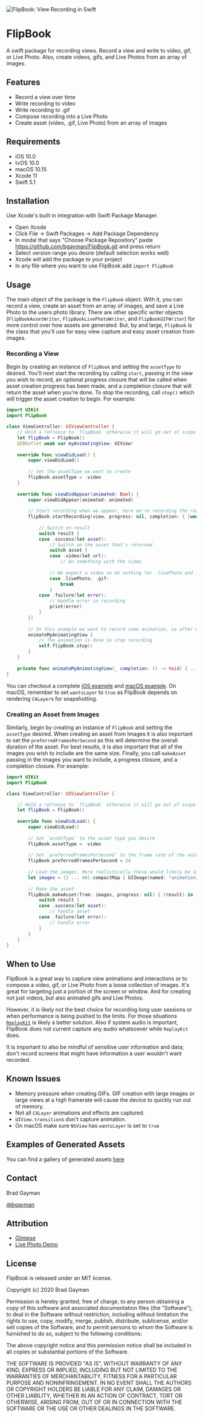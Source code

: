 ![FlipBook: View Recording in Swift](https://bradgayman.com/Flipbook/Icon.png)

# FlipBook

A swift package for recording views. Record a view and write to video, gif, or Live Photo. Also, create videos, gifs, and Live Photos from an array of images.

## Features

- Record a view over time
- Write recording to video
- Write recording to .gif
- Compose recording into a Live Photo
- Create asset (video, .gif, Live Photo) from an array of images

## Requirements

- iOS 10.0
- tvOS 10.0
- macOS 10.15
- Xcode 11
- Swift 5.1 

## Installation

Use Xcode's built in integration with Swift Package Manager.

- Open Xcode
- Click File -> Swift Packages -> Add Package Dependency
- In modal that says "Choose Package Repository" paste https://github.com/bgayman/FlipBook.git and press return
- Select version range you desire (default selection works well)
- Xcode will add the package to your project
- In any file where you want to use FlipBook add `import FlipBook`

## Usage

The main object of the package is the `FlipBook` object. With it, you can record a view, create an asset from an array of images, and save a Live Photo to the users photo library. There are other specific writer objects (`FlipBookAssetWriter`, `FlipBookLivePhotoWriter`, and `FlipBookGIFWriter`) for more control over how assets are generated. But, by and large, `FlipBook` is the class that you'll use for easy view capture and easy asset creation from images.

### Recording a View

Begin by creating an instance of `FlipBook` and setting the `assetType` to desired. You'll next start the recording by calling `start`, passing in the view you wish to record, an optional progress closure that will be called when asset creation progress has been made, and a completion closure that will return the asset when you're done. To stop the recording, call `stop()` which will trigger the asset creation to begin. For example:

```swift
import UIKit
import FlipBook

class ViewController: UIViewController {
    // Hold a refrence to `flipBook` otherwise it will go out of scope
    let flipBook = FlipBook()
    @IBOutlet weak var myAnimatingView: UIView!
    
    override func viewDidLoad() {
        super.viewDidLoad()
        
        // Set the assetType we want to create
        flipBook.assetType = .video
    }
    
    override func viewDidAppear(animated: Bool) {
        super.viewDidAppear(animated: animated)
        
        // Start recording when we appear, here we're recording the root view of `ViewController` but could record any arbitary view
        flipBook.startRecording(view, progress: nil, completion: { [weak self] result in
            
            // Switch on result
            switch result {
            case .success(let asset):
                // Switch on the asset that's returned
                switch asset {
                case .video(let url):
                    // Do something with the video
                    
                // We expect a video so do nothing for .livePhoto and .gif
                case .livePhoto, .gif:
                    break
                }
            case .failure(let error):
                // Handle error in recording
                print(error)
            }
        })
        
        // In this example we want to record some animation, so after we start recording we kick off the animation
        animateMyAnimatingView {
            // The animation is done so stop recording
            self.flipBook.stop()
        }
    }
    
    private func animateMyAnimatingView(_ completion: () -> Void) { ... }
}
```
You can checkout a complete [iOS example](https://github.com/bgayman/FlipBookExampleiOS) and [macOS example](https://github.com/bgayman/FlipBookExamplemacOS). On macOS, remember to set `wantsLayer` to `true` as FlipBook depends on rendering `CALayer`s for snapshotting.

### Creating an Asset from Images

Similarly, begin by creating an instance of `FlipBook` and setting the `assetType` desired. When creating an asset from Images it is also important to set the `preferredFramesPerSecond` as this will determine the overall duration of the asset. For best results, it is also important that all of the images you wish to include are the same size. Finally, you call `makeAsset` passing in the images you want to include, a progress closure, and a completion closure. For example:

```swift
import UIKit
import FlipBook

class ViewController: UIViewController {

    // Hold a refrence to `flipBook` otherwise it will go out of scope
    let flipBook = FlipBook()
    
    override func viewDidLoad() {
        super.viewDidLoad()
        
        // Set `assetType` to the asset type you desire
        flipBook.assetType = .video
        
        // Set `preferredFramesPerSecond` to the frame rate of the animation images
        flipBook.preferredFramesPerSecond = 24
        
        // Load the images. More realistically these would likely be images the user created or ones that were stored remotely.
        let images = (1 ... 48).compactMap { UIImage(named: "animationImage\($0)") }
        
        // Make the asset
        flipBook.makeAsset(from: images, progress: nil) { (result) in
            switch result {
            case .success(let asset):
                // handle asset
            case .failure(let error):
                // handle error
            }
        }
    }
}
```

## When to Use

FlipBook is a great way to capture view animations and interactions or to compose a video, gif, or Live Photo from a loose collection of images. It's great for targeting just a portion of the screen or window. And for creating not just videos, but also animated gifs and Live Photos.

However, it is likely not the best choice for recording long user sessions or when performance is being pushed to the limits. For those situations [`ReplayKit`](https://developer.apple.com/documentation/replaykit) is likely a better solution. Also if system audio is important, FlipBook does not current capture any audio whatsoever while `ReplayKit` does. 

It is important to also be mindful of sensitive user information and data; don't record screens that might have information a user wouldn't want recorded.

## Known Issues

- Memory pressure when creating GIFs. GIF creation with large images or large views at a high framerate will cause the device to quickly run out of memory. 
- Not all `CALayer` animations and effects are captured.
- `UIView.transition`s don't capture animation.
- On macOS make sure `NSView` has `wantsLayer` is set to `true`

## Examples of Generated Assets

You can find a gallery of generated assets [here](https://bradgayman/FlipBook/)

## Contact

Brad Gayman

[@bgayman](https://twitter.com/bgayman)

## Attribution

- [Glimpse](https://github.com/wess/Glimpse)
- [Live Photo Demo](https://github.com/genadyo/LivePhotoDemo)

## License

FlipBook is released under an MIT license.

Copyright (c) 2020 Brad Gayman

Permission is hereby granted, free of charge, to any person obtaining a copy of this software and associated documentation files (the "Software"), to deal in the Software without restriction, including without limitation the rights to use, copy, modify, merge, publish, distribute, sublicense, and/or sell copies of the Software, and to permit persons to whom the Software is furnished to do so, subject to the following conditions:

The above copyright notice and this permission notice shall be included in all copies or substantial portions of the Software.

THE SOFTWARE IS PROVIDED "AS IS", WITHOUT WARRANTY OF ANY KIND, EXPRESS OR IMPLIED, INCLUDING BUT NOT LIMITED TO THE WARRANTIES OF MERCHANTABILITY, FITNESS FOR A PARTICULAR PURPOSE AND NONINFRINGEMENT. IN NO EVENT SHALL THE AUTHORS OR COPYRIGHT HOLDERS BE LIABLE FOR ANY CLAIM, DAMAGES OR OTHER LIABILITY, WHETHER IN AN ACTION OF CONTRACT, TORT OR OTHERWISE, ARISING FROM, OUT OF OR IN CONNECTION WITH THE SOFTWARE OR THE USE OR OTHER DEALINGS IN THE SOFTWARE.
